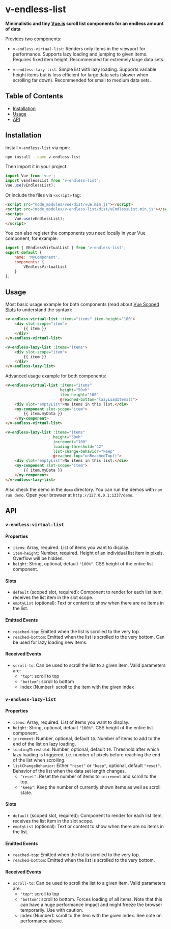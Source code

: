 # v-endless-list

**Minimalistic and tiny [Vue.js](https://vuejs.org/) scroll list components for an endless amount of data**

Provides two components:
* `v-endless-virtual-list`: Renders only items in the viewport for performance. Supports lazy loading and jumping to given items. Requires fixed item height. Recommended for extremely large data sets.

* `v-endless-lazy-list`: Simple list with lazy loading. Supports variable height items but is less efficient for large data sets (slower when scrolling far down). Recommended for small to medium data sets.

## Table of Contents

* [Installation](#installation)
* [Usage](#usage)
* [API](#api)


## Installation

Install `v-endless-list` via npm:

```bash
npm install --save v-endless-list
```

Then import it in your project:

```javascript
import Vue from 'vue';
import vEndlessList from 'v-endless-list';
Vue.use(vEndlessList);
```

Or include the files via `<script>` tag:
```html
<script src="node_modules/vue/dist/vue.min.js"></script>
<script src="node_modules/v-endless-list/dist/vEndlessList.min.js"></script>
<script>
    Vue.use(vEndlessList);
</script>
```

You can also register the components you need locally in your Vue component, for example:

```javascript
import { VEndlessVirtualList } from 'v-endless-list';
export default {
    name: 'MyComponent',
    components: {
        VEndlessVirtualList
    }
};
```


## Usage

Most basic usage example for both components (read about [Vue Scoped Slots](https://vuejs.org/v2/guide/components-slots.html#Scoped-Slots) to understand the syntax):

```html
<v-endless-virtual-list :items="items" item-height="100">
    <div slot-scope="item">
        {{ item }}
    </div>
</v-endless-virtual-list>
```

```html
<v-endless-lazy-list :items="items">
    <div slot-scope="item">
        {{ item }}
    </div>
</v-endless-lazy-list>
```

Advanced usage example for both components:

```html
<v-endless-virtual-list :items="items"
                        height="50vh"
                        item-height="100"
                        @reached-bottom="lazyLoadItems()">
    <div slot="emptyList">No items in this list.</div>
    <my-component slot-scope="item">
        {{ item.myData }}
    </my-component>
</v-endless-virtual-list>
```

```html
<v-endless-lazy-list :items="items"
                     height="50vh"
                     increment="100"
                     loading-threshold="42"
                     list-change-behavior="keep"
                     @reached-top="onReachedTop()">
    <div slot="emptyList">No items in this list.</div>
    <my-component slot-scope="item">
        {{ item.myData }}
    </my-component>
</v-endless-lazy-list>
```

Also check the demo in the `demo` directory. You can run the demos with `npm run demo`. Open your browser at `http://127.0.0.1:1337/demo`.


## API

### `v-endless-virtual-list`

#### Properties
* `items`: Array, required. List of items you want to display.
* `item-height`: Number, required. Height of an individual list item in pixels. Overflow will be hidden.
* `height`: String, optional, default `"100%"`. CSS height of the entire list component.

#### Slots
* `default` (scoped slot, required): Component to render for each list item, receives the list item in the slot scope.
* `emptyList` (optional): Text or content to show when there are no items in the list.

#### Emitted Events
* `reached-top`: Emitted when the list is scrolled to the very top.
* `reached-bottom`: Emitted when the list is scrolled to the very bottom. Can be used for lazy loading new items.

#### Received Events
* `scroll-to`: Can be used to scroll the list to a given item. Valid parameters are:
    * `"top"`: scroll to top
    * `"bottom"`: scroll to bottom
    * index (Number): scroll to the item with the given index

### `v-endless-lazy-list`

#### Properties
* `items`: Array, required. List of items you want to display.
* `height`: String, optional, default `"100%"`. CSS height of the entire list component.
* `increment`: Number, optional, default `10`. Number of items to add to the end of the list on lazy loading.
* `loadingThreshold`: Number, optional, default `10`. Threshold after which lazy loading is triggered, i.e. number of pixels before reaching the end of the list when scrolling.
* `listChangeBehavior`: Either `"reset"` or `"keep"`, optional, default `"reset"`. Behavior of the list when the data set length changes.
    * `"reset"`: Reset the number of items to `increment` and scroll to the top.
    * `"keep"`: Keep the number of currently shown items as well as scroll state.

#### Slots
* `default` (scoped slot, required): Component to render for each list item, receives the list item in the slot scope.
* `emptyList` (optional): Text or content to show when there are no items in the list.

#### Emitted Events
* `reached-top`: Emitted when the list is scrolled to the very top.
* `reached-bottom`: Emitted when the list is scrolled to the very bottom.

#### Received Events
* `scroll-to`: Can be used to scroll the list to a given item. Valid parameters are:
    * `"top"`: scroll to top
    * `"bottom"`: scroll to bottom. Forces loading of all items. Note that this can have a huge performance impact and might freeze the browser temporarily. Use with caution.
    * index (Number): scroll to the item with the given index. See note on performance above.
